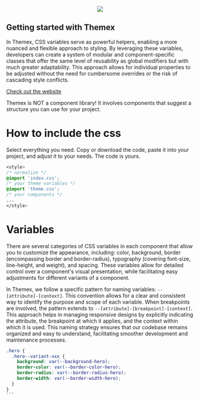 <p align="center"><a href="https://themexproject.com/"><img src="https://github.com/karstenbiedermann/themex-project/assets/114942316/6a8d88cf-3a55-4c67-9b14-ee6f4d7dcd27">
 </a></p>



## Getting started with Themex

In Themex, CSS variables serve as powerful helpers, enabling a more nuanced and flexible approach to styling. By leveraging these variables, developers can create a system of modular and component-specific classes that offer the same level of reusability as global modifiers but with much greater adaptability. This approach allows for individual properties to be adjusted without the need for cumbersome overrides or the risk of cascading style conflicts.

[Check out the website](https://themexproject.com)

Themex is NOT a component library! It involves components that suggest a structure you can use for your project.

# How to include the css

Select everything you need. Copy or download the code, paste it into your project, and adjust it to your needs. The code is yours.

```css
<style>
/* normalize */
@import 'index.css';
/* your theme variables */
@import 'theme.css';
/* your components */
...
</style>
```

# Variables

There are several categories of CSS variables in each component that allow you to customize the appearance, including: color, background, border (encompassing border and border-radius), typography (covering font-size, line-height, and weight), and spacing. These variables allow for detailed control over a component's visual presentation, while facilitating easy adjustments for different variants of a component.

In Themex, we follow a specific pattern for naming variables: `--[attribute]-[context]`. This convention allows for a clear and consistent way to identify the purpose and scope of each variable. When breakpoints are involved, the pattern extends to `--[attribute]-[breakpoint]-[context]`. This approach helps in managing responsive designs by explicitly indicating the attribute, the breakpoint at which it applies, and the context within which it is used. This naming strategy ensures that our codebase remains organized and easy to understand, facilitating smoother development and maintenance processes.

````css
.hero {
  .hero--variant-xxx {
    background: var(--background-hero);
    border-color: var(--border-color-hero);
    border-radius: var(--border-radius-hero);
    border-width: var(--border-width-hero);
  }
}
```
````
